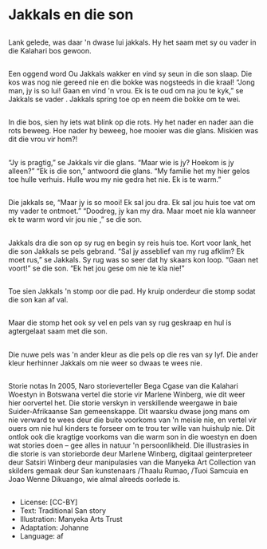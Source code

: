# Jakkals en die son

##
Lank gelede, was daar 'n dwase lui
jakkals. Hy het saam met sy ou
vader in die Kalahari bos gewoon.

##
Een oggend word Ou Jakkals wakker
en vind sy seun in die son slaap. Die
kos was nog nie gereed nie en die
bokke was nogsteeds in die kraal!
“Jong man, jy is so lui! Gaan en vind
'n vrou. Ek is te oud om na jou te
kyk,” se Jakkals se vader . Jakkals
spring toe op en neem die bokke
om te wei.

##
In die bos, sien hy iets wat blink op
die rots. Hy het nader en nader aan
die rots beweeg. Hoe nader hy
beweeg, hoe mooier was die glans.
Miskien was dit die vrou vir hom?!

##
“Jy is pragtig,” se Jakkals vir die
glans. “Maar wie is jy? Hoekom is jy
alleen?”
“Ek is die son,” antwoord die glans.
“My familie het my hier gelos toe
hulle verhuis. Hulle wou my nie
gedra het nie. Ek is te warm.”

##
Die jakkals se, “Maar jy is so mooi!
Ek sal jou dra. Ek sal jou huis toe
vat om my vader te ontmoet.”
“Doodreg, jy kan my dra. Maar moet
nie kla wanneer ek te warm word
vir jou nie ,” se die son.

##
Jakkals dra die son op sy rug en
begin sy reis huis toe. Kort voor
lank, het die son Jakkals se pels
gebrand.
“Sal jy asseblief van my rug afklim?
Ek moet rus,” se Jakkals. Sy rug was
so seer dat hy skaars kon loop.
“Gaan net voort!” se die son. “Ek
het jou gese om nie te kla nie!”

##
Toe sien Jakkals 'n stomp oor die
pad. Hy kruip onderdeur die stomp
sodat die son kan af val.

##
Maar die stomp het ook sy vel en
pels van sy rug geskraap en hul is
agtergelaat saam met die son.

##
Die nuwe pels was 'n ander kleur as
die pels op die res van sy lyf.
Die ander kleur herhinner Jakkals
om nie weer so dwaas te wees nie.

##
Storie notas
In 2005, Naro storieverteller Bega Cgase van die Kalahari Woestyn
in Botswana vertel die storie vir Marlene Winberg, wie dit weer hier
oorvertel het. Die storie verskyn in verskillende weergawe in baie
Suider-Afrikaanse San gemeenskappe. Dit waarsku dwase jong
mans om nie verward te wees deur die buite voorkoms van 'n
meisie nie, en vertel vir ouers om nie hul kinders te forseer om te
trou ter wille van huishulp nie. Dit ontlok ook die kragtige
voorkoms van die warm son in die woestyn en doen wat stories
doen – gee alles in natuur 'n persoonlikheid.
Die illustrasies in die storie is van storieborde deur Marlene
Winberg, digitaal geinterpreteer deur Satsiri Winberg deur
manipulasies van die Manyeka Art Collection van skilders gemaak
deur San kunstenaars /Thaalu Rumao, /Tuoi Samcuia en Joao
Wenne Dikuango, wie almal alreeds oorlede is.

##
* License: [CC-BY]
* Text: Traditional San story
* Illustration: Manyeka Arts Trust
* Adaptation: Johanne
* Language: af
